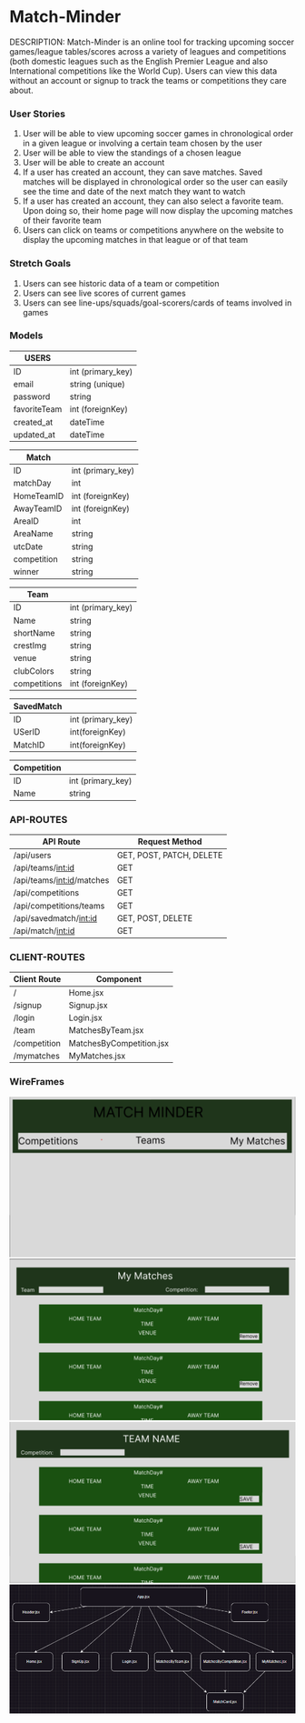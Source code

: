 # Match-Minder

DESCRIPTION: Match-Minder is an online tool for tracking upcoming soccer games/league tables/scores across a variety of leagues and competitions (both domestic leagues such as the English Premier League and also International competitions like the World Cup). Users can view this data without an account or signup to track the teams or competitions they care about.

### User Stories

1. User will be able to view upcoming soccer games in chronological order in a given league or involving a certain team chosen by the user
2. User will be able to view the standings of a chosen league
3. User will be able to create an account
4. If a user has created an account, they can save matches. Saved matches will be displayed in chronological order so the user can easily see the time and date of the next match they want to watch
5. If a user has created an account, they can also select a favorite team. Upon doing so, their home page will now display the upcoming matches of their favorite team
6. Users can click on teams or competitions anywhere on the website to display the upcoming matches in that league or of that team

### Stretch Goals
1. Users can see historic data of a team or competition
2. Users can see live scores of current games
3. Users can see line-ups/squads/goal-scorers/cards of teams involved in games

### Models

| USERS        |                   |
|--------------|-------------------|
| ID           | int (primary_key) |
| email        | string (unique)   |
| password     | string            |
| favoriteTeam | int (foreignKey)  |
| created_at   | dateTime          |
| updated_at   | dateTime          |


| Match       |                   |
|-------------|-------------------|
| ID          | int (primary_key) |
| matchDay    | int               |
| HomeTeamID  | int (foreignKey)  |
| AwayTeamID  | int (foreignKey)  |
| AreaID      | int               |
| AreaName    | string            |
| utcDate     | string            |
| competition | string            |
| winner      | string            |


| Team         |                   |
|--------------|-------------------|
| ID           | int (primary_key) |
| Name         | string            |
| shortName    | string            |
| crestImg     | string            |
| venue        | string            |
| clubColors   | string            |
| competitions | int (foreignKey)  |


| SavedMatch |                   |
|------------|-------------------|
| ID         | int (primary_key) |
| USerID     | int(foreignKey)   |
| MatchID    | int(foreignKey)   |

| Competition |                   |
|-------------|-------------------|
| ID          | int (primary_key) |
| Name        | string            |



### API-ROUTES

| API Route                   | Request Method           |
|-----------------------------|--------------------------|
| /api/users                  | GET, POST, PATCH, DELETE |
| /api/teams/<int:id>         | GET                      |
| /api/teams/<int:id>/matches | GET                      |
| /api/competitions           | GET                      |
| /api/competitions/teams     | GET                      |
| /api/savedmatch/<int:id>    | GET, POST, DELETE        |
| /api/match/<int:id>         | GET                      |

### CLIENT-ROUTES

| Client Route | Component                |
|--------------|--------------------------|
| /            | Home.jsx                 |
| /signup      | Signup.jsx               |
| /login       | Login.jsx                |
| /team        | MatchesByTeam.jsx        |
| /competition | MatchesByCompetition.jsx |
| /mymatches   | MyMatches.jsx            |

### WireFrames

![Alt WireFrame Home](READMEImages/MatchMinderHome.png)
![Alt WireFrame My Matches](READMEImages/MatchMinderMyMatches.png)
![Alt WireFrame Matches By Team](READMEImages/MatchMinderTeamPage.png)
![Alt WireFrame React Tree](READMEImages/MatchMinderReactTree.png)